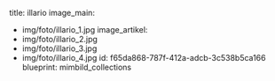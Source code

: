 title: illario
image_main:
  - img/foto/illario_1.jpg
image_artikel:
  - img/foto/illario_2.jpg
  - img/foto/illario_3.jpg
  - img/foto/illario_4.jpg
id: f65da868-787f-412a-adcb-3c538b5ca166
blueprint: mimbild_collections
